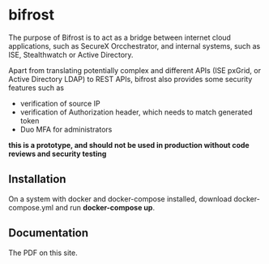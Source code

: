 # bifrost

The purpose of Bifrost is to act as a bridge between internet cloud applications, such as SecureX Orcchestrator, and internal systems, such as ISE, Stealthwatch  or Active Directory.

Apart from translating potentially complex and different APIs (ISE pxGrid, or Active Directory LDAP) to REST APIs, bifrost also provides some security features such as 
- verification of source IP
- verification of Authorization header, which needs to match generated token
- Duo MFA for administrators

**this is a prototype, and should not be used in production without code reviews and security testing**

## Installation

On a system with docker and docker-compose installed, download docker-compose.yml and run **docker-compose up**.

## Documentation

The PDF on this site.
